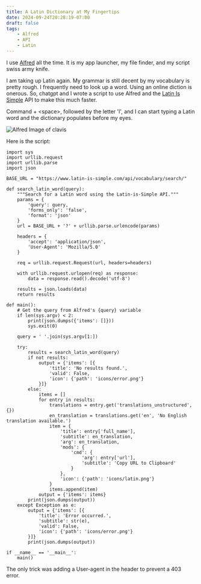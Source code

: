 ```yaml
---
title: A Latin Dictionary at My Fingertips
date: 2024-09-24T20:28:19-07:00
draft: false
tags:
    - Alfred
    - API
    - Latin
---
```


I use [Alfred](https://alfred.app) all the time. It is my app launcher, my file finder, and my script swiss army knife. 

I am taking up Latin again. My grammar is still decent by my vocabulary is pretty rough. I frequently need to look up a word. Using an online diction is onerous. So, chatgpt and I wrote a script to use Alfred and the [Latin Is Simple](https://www.latin-is-simple.com/api/) API to make this much faster. 

Command + \<space\>, followed by the letter 'l', and I can start typing a Latin word and the dictionary populates before my eyes.  

![Alfred Image of clavis](/images/alfred-clavis.png)

Here is the script:

```
import sys
import urllib.request
import urllib.parse
import json

BASE_URL = "https://www.latin-is-simple.com/api/vocabulary/search/"

def search_latin_word(query):
    """Search for a Latin word using the Latin-is-Simple API."""
    params = {
        'query': query,
        'forms_only': 'false',
        'format': 'json'
    }
    url = BASE_URL + '?' + urllib.parse.urlencode(params)
    
    headers = {
        'accept': 'application/json',
        'User-Agent': 'Mozilla/5.0'
    }
    
    req = urllib.request.Request(url, headers=headers)
    
    with urllib.request.urlopen(req) as response:
        data = response.read().decode('utf-8')
    
    results = json.loads(data)
    return results

def main():
    # Get the query from Alfred's {query} variable
    if len(sys.argv) < 2:
        print(json.dumps({'items': []}))
        sys.exit(0)
    
    query = ' '.join(sys.argv[1:])
    
    try:
        results = search_latin_word(query)
        if not results:
            output = {'items': [{
                'title': 'No results found.',
                'valid': False,
                'icon': {'path': 'icons/error.png'}
            }]}
        else:
            items = []
            for entry in results:
                translations = entry.get('translations_unstructured', {})
                en_translation = translations.get('en', 'No English translation available.')
                item = {
                    'title': entry['full_name'],
                    'subtitle': en_translation,
                    'arg': en_translation,
                    'mods': {
                        'cmd': {
                            'arg': entry['url'],
                            'subtitle': 'Copy URL to Clipboard'
                        }
                    },
                    'icon': {'path': 'icons/latin.png'}
                }
                items.append(item)
            output = {'items': items}
        print(json.dumps(output))
    except Exception as e:
        output = {'items': [{
            'title': 'Error occurred.',
            'subtitle': str(e),
            'valid': False,
            'icon': {'path': 'icons/error.png'}
        }]}
        print(json.dumps(output))

if __name__ == '__main__':
    main()

```

The only trick was adding a User-agent in the header to prevent a 403 error.

